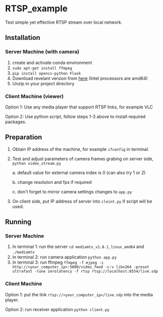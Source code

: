 # RTSP_example

Test simple yet effective RTSP stream over local network.

## Installation

### Server Machine (with camera)

1. create and activate conda environment
2. `sudo apt-get install ffmpeg`
3. `pip install opencv-python Flask`
4. Download revelant version from [here](https://github.com/bluenviron/mediamtx/releases/tag/v1.8.2) (Intel processors are amd64)
5. Unzip in your project directory

### Client Machine (viewer)

Option 1: Use any media player that support RTSP links, for example VLC

Option 2: Use python script, follow steps 1-3 above to install required packages.


## Preparation

1. Obtain IP address of the machine, for example `ifconfig` in terminal.
2. Test and adjust parameters of camera frames grabing on server side, `python video_stream.py`

    a. default value for external camera index is 0 (can also try 1 or 2)

    b. change resoluton and fps if required

    c. don't forget to mirror camera settings changes to `app.py`

3. On client side, put IP address of server into `cleint.py` if script will be used.


## Running

### Server Machine

1. In terminal 1: run the server `cd mediamtx_v1.8.1_linux_amd64` and `./mediamtx`
2. In terminal 2: run camera application `python app.py`
2. In terminal 3: run ffmpeg `ffmpeg -f mjpeg -i http://<your_computer_ip>:5000/video_feed -c:v libx264 -preset ultrafast -tune zerolatency -f rtsp rtsp://localhost:8554/live.sdp`

### Client Machine

Option 1: put the link `rtsp://<your_computer_ip>/live.sdp` into the media player.

Option 2: run receiver application `python client.py`
